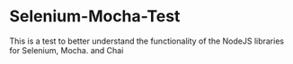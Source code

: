 # Selenium-Mocha-Test
This is a test to better understand the functionality of the NodeJS libraries for Selenium, Mocha. and Chai
